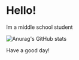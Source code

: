 # Hello!
Im a middle school student

![Anurag's GitHub stats](https://github-readme-stats.vercel.app/api?username=사용자ID&show_icons=true&theme=radical)

Have a good day!

